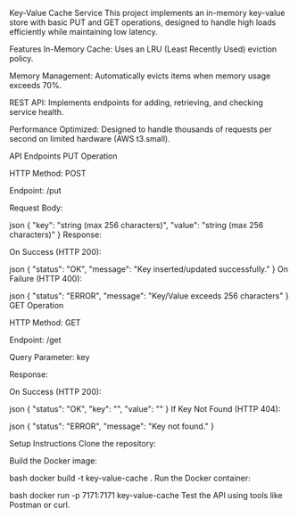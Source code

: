 Key-Value Cache Service
This project implements an in-memory key-value store with basic PUT and GET operations, designed to handle high loads efficiently while maintaining low latency.

Features
In-Memory Cache: Uses an LRU (Least Recently Used) eviction policy.

Memory Management: Automatically evicts items when memory usage exceeds 70%.

REST API: Implements endpoints for adding, retrieving, and checking service health.

Performance Optimized: Designed to handle thousands of requests per second on limited hardware (AWS t3.small).

API Endpoints
PUT Operation

HTTP Method: POST

Endpoint: /put

Request Body:

json
{
  "key": "string (max 256 characters)",
  "value": "string (max 256 characters)"
}
Response:

On Success (HTTP 200):

json
{
  "status": "OK",
  "message": "Key inserted/updated successfully."
}
On Failure (HTTP 400):

json
{
  "status": "ERROR",
  "message": "Key/Value exceeds 256 characters"
}
GET Operation

HTTP Method: GET

Endpoint: /get

Query Parameter: key

Response:

On Success (HTTP 200):

json
{
  "status": "OK",
  "key": "<key>",
  "value": "<value>"
}
If Key Not Found (HTTP 404):

json
{
  "status": "ERROR",
  "message": "Key not found."
}

Setup Instructions
Clone the repository:

Build the Docker image:

bash
docker build -t key-value-cache .
Run the Docker container:

bash
docker run -p 7171:7171 key-value-cache
Test the API using tools like Postman or curl.